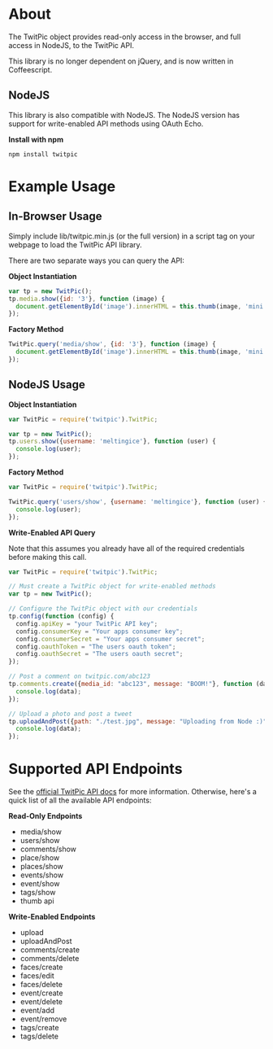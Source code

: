 # About

The TwitPic object provides read-only access in the browser, and full access in NodeJS, to the TwitPic API.

This library is no longer dependent on jQuery, and is now written in Coffeescript.

## NodeJS

This library is also compatible with NodeJS. The NodeJS version has support for write-enabled API methods using OAuth Echo.

**Install with npm**

    npm install twitpic

# Example Usage

## In-Browser Usage

Simply include lib/twitpic.min.js (or the full version) in a script tag on your webpage to load the TwitPic API library.

There are two separate ways you can query the API:

**Object Instantiation**

``` js
var tp = new TwitPic();
tp.media.show({id: '3'}, function (image) {
  document.getElementById('image').innerHTML = this.thumb(image, 'mini');
});
```

**Factory Method**

``` js
TwitPic.query('media/show', {id: '3'}, function (image) {
  document.getElementById('image').innerHTML = this.thumb(image, 'mini');
});
```

## NodeJS Usage

**Object Instantiation**

``` js
var TwitPic = require('twitpic').TwitPic;

var tp = new TwitPic();
tp.users.show({username: 'meltingice'}, function (user) {
  console.log(user);
});
```

**Factory Method**

``` js
var TwitPic = require('twitpic').TwitPic;

TwitPic.query('users/show', {username: 'meltingice'}, function (user) {
  console.log(user);
});
```

**Write-Enabled API Query**

Note that this assumes you already have all of the required credentials before making this call.

``` js
var TwitPic = require('twitpic').TwitPic;

// Must create a TwitPic object for write-enabled methods
var tp = new TwitPic();

// Configure the TwitPic object with our credentials
tp.config(function (config) {
  config.apiKey = "your TwitPic API key";
  config.consumerKey = "Your apps consumer key";
  config.consumerSecret = "Your apps consumer secret";
  config.oauthToken = "The users oauth token";
  config.oauthSecret = "The users oauth secret";
});

// Post a comment on twitpic.com/abc123
tp.comments.create({media_id: "abc123", message: "BOOM!"}, function (data) {
  console.log(data);
});

// Upload a photo and post a tweet
tp.uploadAndPost({path: "./test.jpg", message: "Uploading from Node :)"}, function (data) {
  console.log(data);
});
```
	
# Supported API Endpoints

See the [official TwitPic API docs](http://dev.twitpic.com/docs) for more information. Otherwise, here's a quick list of all the available API endpoints:

**Read-Only Endpoints**

* media/show
* users/show
* comments/show
* place/show
* places/show
* events/show
* event/show
* tags/show
* thumb api

**Write-Enabled Endpoints**

* upload
* uploadAndPost
* comments/create
* comments/delete
* faces/create
* faces/edit
* faces/delete
* event/create
* event/delete
* event/add
* event/remove
* tags/create
* tags/delete
